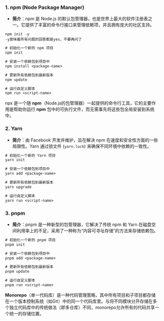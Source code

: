 ### 1. **npm (Node Package Manager)**

- **简介**：npm 是 Node.js 的默认包管理器，也是世界上最大的软件注册表之一。它提供了丰富的命令行接口来管理依赖项，并且拥有庞大的社区支持。

```
npm init -y
-y意味着所有问题的回答都是yes，不要再问了
```

 

```cmd
# 初始化一个新的 npm 项目
npm init

# 安装一个依赖包到项目中
npm install <package-name>

# 更新所有依赖包到最新版本
npm update

# 运行自定义脚本
npm run <script-name>

```

npx 是一个随 **npm**（Node.js的包管理器）一起提供的命令行工具，它的主要作用是帮助你运行 **npm** 包中的可执行文件，而无需事先将这些包全局安装到系统中。



### 2. **Yarn**

- **简介**：由 Facebook 开发并维护，旨在解决 npm 在速度和安全性方面的一些局限性。Yarn 通过锁文件 (`yarn.lock`) 来确保不同环境中依赖的一致性。

```cmd
# 初始化一个新的 Yarn 项目
yarn init

# 安装一个依赖包到项目中
yarn add <package-name>

# 更新所有依赖包到最新版本
yarn upgrade

# 运行自定义脚本
yarn run <script-name>

```



### 3. **pnpm**

- **简介**：pnpm 是一种新型的包管理器，它解决了传统 npm 和 Yarn 在磁盘空间利用率上的不足，采用了一种称为“内容可寻址存储”的方法来存储依赖包。

```cmd
# 初始化一个新的 pnpm 项目
pnpm init

# 安装一个依赖包到项目中
pnpm add <package-name>

# 更新所有依赖包到最新版本
pnpm update

# 运行自定义脚本
pnpm run <script-name>

```



**Monorepo**（单一代码库）是一种代码管理策略，其中所有项目和子项目都存储在一个版本控制系统（如Git）中的同一个代码库里。与将不同模块分开存储在多个独立代码库中的传统做法（即多仓库）不同，monorepo允许所有的代码共享一个统一的存储位置。
